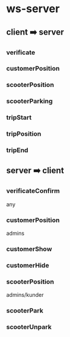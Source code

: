 # ws-server

## client ➡️ server

### verificate

### customerPosition

### scooterPosition

### scooterParking

### tripStart

### tripPosition

### tripEnd

## server ➡️ client

### verificateConfirm

any

### customerPosition

admins

### customerShow

### customerHide

### scooterPosition

admins/kunder

### scooterPark

### scooterUnpark
